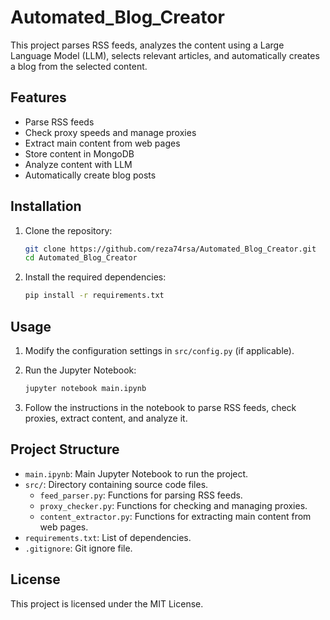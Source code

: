 # Automated_Blog_Creator

This project parses RSS feeds, analyzes the content using a Large Language Model (LLM), selects relevant articles, and automatically creates a blog from the selected content.

## Features

- Parse RSS feeds
- Check proxy speeds and manage proxies
- Extract main content from web pages
- Store content in MongoDB
- Analyze content with LLM
- Automatically create blog posts

## Installation

1. Clone the repository:
    ```sh
    git clone https://github.com/reza74rsa/Automated_Blog_Creator.git
    cd Automated_Blog_Creator
    ```

2. Install the required dependencies:
    ```sh
    pip install -r requirements.txt
    ```

## Usage

1. Modify the configuration settings in `src/config.py` (if applicable).

2. Run the Jupyter Notebook:
    ```sh
    jupyter notebook main.ipynb
    ```

3. Follow the instructions in the notebook to parse RSS feeds, check proxies, extract content, and analyze it.

## Project Structure

- `main.ipynb`: Main Jupyter Notebook to run the project.
- `src/`: Directory containing source code files.
  - `feed_parser.py`: Functions for parsing RSS feeds.
  - `proxy_checker.py`: Functions for checking and managing proxies.
  - `content_extractor.py`: Functions for extracting main content from web pages.
- `requirements.txt`: List of dependencies.
- `.gitignore`: Git ignore file.

## License

This project is licensed under the MIT License.
